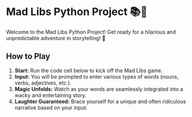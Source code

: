 # Mad Libs Python Project 📚🤪

Welcome to the Mad Libs Python Project! Get ready for a hilarious and unpredictable adventure in storytelling! 🚀

## How to Play

1. **Start:** Run the code cell below to kick off the Mad Libs game.
2. **Input:** You will be prompted to enter various types of words (nouns, verbs, adjectives, etc.).
3. **Magic Unfolds:** Watch as your words are seamlessly integrated into a wacky and entertaining story.
4. **Laughter Guaranteed:** Brace yourself for a unique and often ridiculous narrative based on your input.



